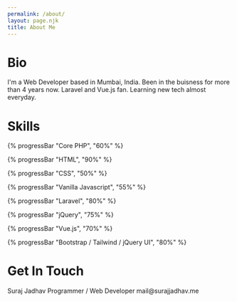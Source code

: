 ```yaml
---
permalink: /about/
layout: page.njk
title: About Me
---
```


# Bio

I'm a Web Developer based in Mumbai, India. Been in the buisness for more than 4 years now. Laravel and Vue.js fan. Learning new tech almost everyday.

# Skills

{% progressBar "Core PHP", "60%" %}

{% progressBar "HTML", "90%" %}

{% progressBar "CSS", "50%" %}

{% progressBar "Vanilla Javascript", "55%" %}

{% progressBar "Laravel", "80%" %}

{% progressBar "jQuery", "75%" %}

{% progressBar "Vue.js", "70%" %}

{% progressBar "Bootstrap / Tailwind / jQuery UI", "80%" %}


# Get In Touch

Suraj Jadhav
Programmer / Web Developer
mail<span>@</span>surajjadhav<span>.</span>me

<h1>
<a aria-label="twitter" href="https://twitter.com/{{ metadata.author.twitter }}"><i class="fea-twitter"></i></a>
&nbsp;<a aria-label="github" href="https://github.com/{{ metadata.author.github }}"><i class="fea-github"></i></a>
&nbsp;<a aria-label="linkedin" href="{{ metadata.author.linkedin }}"><i class="fea-linkedin"></i></a>
&nbsp;<a aria-label="telegram" href="{{ metadata.author.telegram }}"><i class="fea-telegram"></i></a>
</h1>
